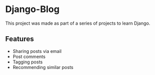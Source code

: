 # Django-Blog

This project was made as part of a series of projects to learn Django.

## Features
 - Sharing posts via email
 - Post comments
 - Tagging posts
 - Recommending similar posts
